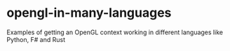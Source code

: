 # opengl-in-many-languages
Examples of getting an OpenGL context working in different languages like Python, F# and Rust
